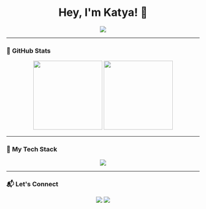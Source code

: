 <h1 align="center">Hey, I'm Katya! 🚀</h1>

<p align="center">
  <img src="https://readme-typing-svg.herokuapp.com?color=facd60&lines=Passionate%20about%20creating%20cool%20experiences;Always%20learning%20and%20exploring!&center=true&width=550&height=50">
</p>

---

### 🌟 **GitHub Stats**
<div align="center"> 
  <img height="180em" src="https://github-readme-stats.vercel.app/api?username=katyazubareva&show_icons=true&theme=tokyonight&hide_border=true&bg_color=1a1b27&title_color=facd60&icon_color=e1ac00&text_color=c0caf5" /> 
  <img height="180em" src="https://streak-stats.demolab.com?user=KatyaZubareva&theme=tokyonight&hide_border=true&border_radius=8" /> 
</div>

---

### 🎨 **My Tech Stack**
<p align="center">
  <img src="https://skillicons.dev/icons?i=unity,cs,java,cpp,python,js,html,css,react,figma,flutter,git" />
</p>

---

### 📬 **Let's Connect**
<p align="center">
  <a href="https://www.behance.net/katyazubareva"><img src="https://img.shields.io/badge/-Behance-0057ff?style=for-the-badge&logo=behance&logoColor=white" /></a>
  <a href="https://github.com/KatyaZubareva"><img src="https://img.shields.io/badge/-GitHub-181717?style=for-the-badge&logo=github&logoColor=white" /></a>
</p>

